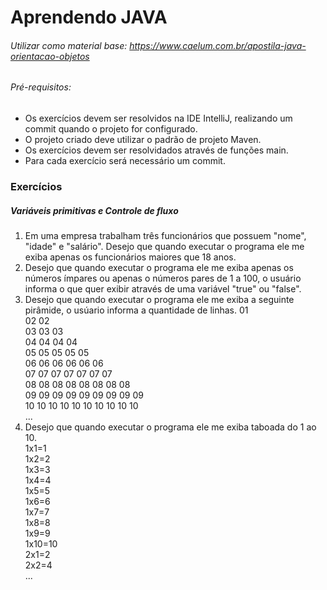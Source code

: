 # Aprendendo JAVA

###### Utilizar como material base: https://www.caelum.com.br/apostila-java-orientacao-objetos
###### Pré-requisitos:
- Os exercícios devem ser resolvidos na IDE IntelliJ, realizando um commit quando o projeto for configurado.
- O projeto criado deve utilizar o padrão de projeto Maven.
- Os exercícios devem ser resolvidados através de funções main.
- Para cada exercício será necessário um commit.

### Exercícios 
##### Variáveis primitivas e Controle de fluxo
1. Em uma empresa trabalham três funcionários que possuem "nome", "idade" e "salário". 
Desejo que quando executar o programa ele me exiba apenas os funcionários maiores que 18 anos.
2. Desejo que quando executar o programa ele me exiba apenas os números ímpares ou apenas o números pares de 1 a 100, o usuário informa o que quer exibir através de uma variável "true" ou "false".
3. Desejo que quando executar o programa ele me exiba a seguinte pirâmide, o usúario informa a quantidade de linhas.
01  
02 02  
03 03 03  
04 04 04 04  
05 05 05 05 05  
06 06 06 06 06 06  
07 07 07 07 07 07 07  
08 08 08 08 08 08 08 08  
09 09 09 09 09 09 09 09 09  
10 10 10 10 10 10 10 10 10 10  
... 
4. Desejo que quando executar o programa ele me exiba taboada do 1 ao 10.  
1x1=1  
1x2=2  
1x3=3  
1x4=4  
1x5=5  
1x6=6  
1x7=7  
1x8=8  
1x9=9  
1x10=10  
2x1=2  
2x2=4  
...
